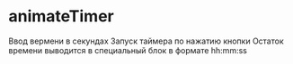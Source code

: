# animateTimer
Ввод вермени в секундах
Запуск таймера по нажатию кнопки
Остаток времени выводится в специальный блок в формате hh:mm:ss
